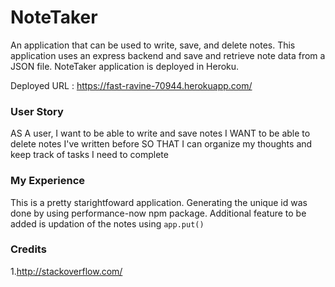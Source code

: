 # NoteTaker

An application that can be used to write, save, and delete notes. This application uses an express backend and save and retrieve note data from a JSON file. NoteTaker application is deployed in Heroku.

Deployed URL : https://fast-ravine-70944.herokuapp.com/

### User Story

AS A user, I want to be able to write and save notes
I WANT to be able to delete notes I've written before
SO THAT I can organize my thoughts and keep track of tasks I need to complete

### My Experience
This is a pretty starightfoward application. Generating the unique id was done by using performance-now npm package. Additional feature to be added is updation of the notes using ```app.put()```

### Credits

1.http://stackoverflow.com/

